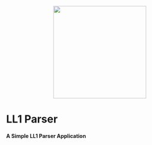 <p align="center">
  <img width="250" height="250" src="http://uupload.ir/files/mmed_screen_shot_1398-03-06_at_3.28.59_pm.png">
</p>




# LL1 Parser

#### A Simple LL1 Parser Application
